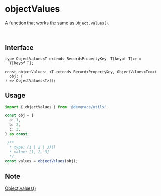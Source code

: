 # objectValues

A function that works the same as `Object.values()`.

<br />

## Interface
```tsx
type ObjectValues<T extends Record<PropertyKey, T[keyof T]>> =
  T[keyof T];

const objectValues: <T extends Record<PropertyKey, ObjectValues<T>>>(
  obj: T
) => ObjectValues<T>[];
```

## Usage
```ts
import { objectValues } from '@devgrace/utils';

const obj = {
  a: 1,
  b: 2,
  c: 3,
} as const;

 /**
  * type: (1 | 2 | 3)[]
  * value: [1, 2, 3]
  */
const values = objectValues(obj);
```

## Note
[Object.values()](https://developer.mozilla.org/en-US/docs/Web/JavaScript/Reference/Global_Objects/Object/values)